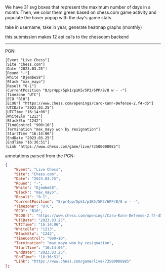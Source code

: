 We have 31 svg boxes that represent the maximum number of days in a month. Then, we color them green based on chess.com game activity and populate the hover popup with the day's game stats.

take in username, take in year, generate heatmap graphs (monthly)

this submission makes 12 api calls to the chesscom backend

---

PGN:

```
[Event "Live Chess"]
[Site "Chess.com"]
[Date "2023.03.25"]
[Round "-"]
[White "Djembe58"]
[Black "max_mayo"]
[Result "0-1"]
[CurrentPosition "8/pr4pp/5pk1/p1K5/5P2/6PP/8/8 w - -"]
[Timezone "UTC"]
[ECO "B10"]
[ECOUrl "https://www.chess.com/openings/Caro-Kann-Defense-2.f4-d5"]
[UTCDate "2023.03.25"]
[UTCTime "16:14:06"]
[WhiteElo "1213"]
[BlackElo "1242"]
[TimeControl "900+10"]
[Termination "max_mayo won by resignation"]
[StartTime "16:14:06"]
[EndDate "2023.03.25"]
[EndTime "16:36:51"]
[Link "https://www.chess.com/game/live/73500008985"]
```

annotations parsed from the PGN:

```json
{
    "Event": "Live Chess",
    "Site": "Chess.com",
    "Date": "2023.03.25",
    "Round": "-",
    "White": "Djembe58",
    "Black": "max_mayo",
    "Result": "0-1",
    "CurrentPosition": "8/pr4pp/5pk1/p1K5/5P2/6PP/8/8 w - -",
    "Timezone": "UTC",
    "ECO": "B10",
    "ECOUrl": "https://www.chess.com/openings/Caro-Kann-Defense-2.f4-d5",
    "UTCDate": "2023.03.25",
    "UTCTime": "16:14:06",
    "WhiteElo": "1213",
    "BlackElo": "1242",
    "TimeControl": "900+10",
    "Termination": "max_mayo won by resignation",
    "StartTime": "16:14:06",
    "EndDate": "2023.03.25",
    "EndTime": "16:36:51",
    "Link": "https://www.chess.com/game/live/73500008985"
};
```
